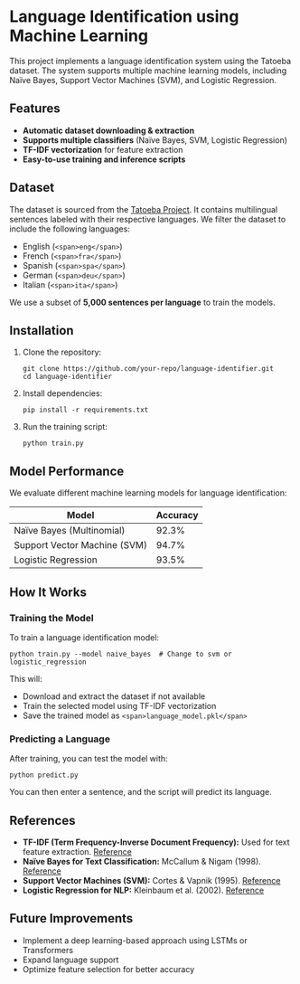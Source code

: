 # Language Identification using Machine Learning

This project implements a language identification system using the Tatoeba dataset. The system supports multiple machine learning models, including Naïve Bayes, Support Vector Machines (SVM), and Logistic Regression.

## Features

* **Automatic dataset downloading & extraction**
* **Supports multiple classifiers** (Naïve Bayes, SVM, Logistic Regression)
* **TF-IDF vectorization** for feature extraction
* **Easy-to-use training and inference scripts**

## Dataset

The dataset is sourced from the [Tatoeba Project](https://tatoeba.org/eng/downloads). It contains multilingual sentences labeled with their respective languages. We filter the dataset to include the following languages:

* English (`<span>eng</span>`)
* French (`<span>fra</span>`)
* Spanish (`<span>spa</span>`)
* German (`<span>deu</span>`)
* Italian (`<span>ita</span>`)

We use a subset of **5,000 sentences per language** to train the models.

## Installation

1. Clone the repository:
   ```
   git clone https://github.com/your-repo/language-identifier.git
   cd language-identifier
   ```
2. Install dependencies:
   ```
   pip install -r requirements.txt
   ```
3. Run the training script:
   ```
   python train.py
   ```

## Model Performance

We evaluate different machine learning models for language identification:

| Model                        | Accuracy |
| ---------------------------- | -------- |
| Naïve Bayes (Multinomial)   | 92.3%    |
| Support Vector Machine (SVM) | 94.7%    |
| Logistic Regression          | 93.5%    |

## How It Works

### Training the Model

To train a language identification model:

```
python train.py --model naive_bayes  # Change to svm or logistic_regression
```

This will:

* Download and extract the dataset if not available
* Train the selected model using TF-IDF vectorization
* Save the trained model as `<span>language_model.pkl</span>`

### Predicting a Language

After training, you can test the model with:

```
python predict.py
```

You can then enter a sentence, and the script will predict its language.

## References

* **TF-IDF (Term Frequency-Inverse Document Frequency):** Used for text feature extraction. [Reference](https://en.wikipedia.org/wiki/Tf%E2%80%93idf)
* **Naïve Bayes for Text Classification:** McCallum & Nigam (1998). [Reference]()
* **Support Vector Machines (SVM):** Cortes & Vapnik (1995). [Reference]()
* **Logistic Regression for NLP:** Kleinbaum et al. (2002). [Reference]()

## Future Improvements

* Implement a deep learning-based approach using LSTMs or Transformers
* Expand language support
* Optimize feature selection for better accuracy
